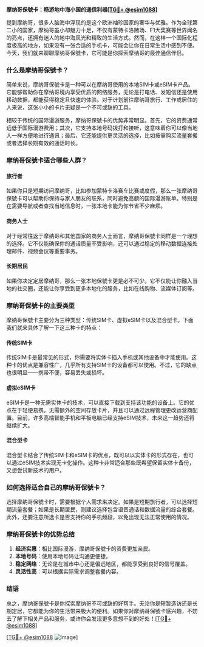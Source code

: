 **摩纳哥保號卡：畅游地中海小国的通信利器[[TG💪+ @esim1088](https://t.me/s/esim1088)]**

提到摩纳哥，很多人脑海中浮现的是这个欧洲袖珍国家的奢华与优雅。作为全球第二小的国家，摩纳哥虽小却魅力十足，不仅有蒙特卡洛赌场、F1大奖赛等世界闻名的亮点，还拥有迷人的地中海风光和精致的生活方式。然而，在这样一个国际化程度极高的地方，如果没有一张合适的手机卡，可能会让你在日常生活中感到不便。今天，我们就来聊聊摩纳哥保號卡，它可能是你探索摩纳哥的最佳通信伴侣。

### **什么是摩纳哥保號卡？**

简单来说，摩纳哥保號卡是一种可以在摩纳哥使用的本地SIM卡或eSIM卡产品。它能够帮助你在摩纳哥境内享受优质的网络服务，无论是打电话、发短信还是使用移动数据，都能获得稳定且快速的体验。对于计划前往摩纳哥旅行、工作或居住的人来说，这张小小的卡片无疑是一个不可或缺的工具。

相较于传统的国际漫游服务，摩纳哥保號卡的优势非常明显。首先，它的资费通常远低于国际漫游费用；其次，它支持本地号码拨打和接听，这意味着你可以像当地人一样方便地进行通讯；最后，它还能提供更灵活的选择，比如按需购买流量套餐或者选择长期有效的通话时长。

### **摩纳哥保號卡适合哪些人群？**

#### **旅行者**
如果你只是短期访问摩纳哥，比如参加蒙特卡洛赛车比赛或度假，那么一张摩纳哥保號卡可以帮助你保持与家人朋友的联系，同时避免高额的国际漫游账单。特别是在需要导航或者查找当地信息时，一张本地卡能为你节省不少麻烦。

#### **商务人士**
对于经常往返于摩纳哥和其他国家的商务人士而言，摩纳哥保號卡同样是一个理想的选择。它不仅能确保你的通话质量不受影响，还可以通过稳定的移动数据连接处理邮件、视频会议等重要事务。

#### **长期居民**
如果你决定定居摩纳哥，那么一张本地保號卡更是必不可少。它不仅能让你融入当地的社交圈，还能让你享受到更多本地化的服务，比如在线购物、流媒体订阅等。

### **摩纳哥保號卡的主要类型**

摩纳哥保號卡主要分为三种类型：传统SIM卡、虚拟eSIM卡以及混合型卡。下面我们就来具体了解一下这三种卡的特点：

#### **传统SIM卡**
传统SIM卡是最常见的形式，你需要将实体卡插入手机或其他设备中才能使用。这种卡的优点是兼容性广，几乎所有支持SIM卡的设备都可以使用。不过，它的缺点也很明显——携带不便，容易丢失或损坏。

#### **虚拟eSIM卡**
eSIM卡是一种无需实体卡的技术，可以直接下载到支持该功能的设备上。它的优点在于轻便易携，无需额外的空间存放卡片，并且可以通过远程管理更改运营商配置。目前，许多高端智能手机和平板电脑已经支持eSIM技术，未来这一趋势还将继续扩大。

#### **混合型卡**
混合型卡结合了传统SIM卡和eSIM卡的优点，既可以以实体卡的形式存在，也可以通过eSIM技术实现无卡化操作。这种卡非常适合那些既希望保留实体卡备份，又想尝试新技术的用户。

### **如何选择适合自己的摩纳哥保號卡？**

选择摩纳哥保號卡时，需要根据个人需求来决定。如果是短期旅行者，可以选择短期流量套餐；如果是长期居民，则建议选择包含语音通话和数据流量的综合套餐。此外，还要注意所选卡是否支持你的手机频段，以免出现无法正常使用的情况。

### **摩纳哥保號卡的优势总结**

1. **经济实惠**：相比国际漫游，摩纳哥保號卡的资费更加亲民。
2. **本地号码**：使用本地号码让沟通更便捷。
3. **稳定网络**：无论是在城市中心还是偏远地区，都能享受到良好的信号覆盖。
4. **灵活性高**：可以根据实际需求调整套餐内容。

### **结语**

总之，摩纳哥保號卡是你探索摩纳哥不可或缺的好帮手。无论你是短暂造访还是长期定居，它都能为你的生活带来极大的便利。如果你对摩纳哥保號卡感兴趣，不妨去了解下相关产品和服务，或许你会发现更多意想不到的好处！[[TG💪+ @esim1088](https://t.me/s/esim1088)]

[[TG💪+ @esim1088](https://t.me/s/esim1088) ![Image](https://i.postimg.cc/4NQfJmqS/Snipaste-2025-05-13-00-14-12.png)]